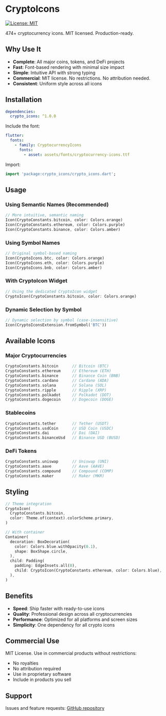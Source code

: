 # CryptoIcons

[![License: MIT](https://img.shields.io/badge/License-MIT-blue.svg)](https://opensource.org/licenses/MIT)

474+ cryptocurrency icons. MIT licensed. Production-ready.

## Why Use It

- **Complete**: All major coins, tokens, and DeFi projects
- **Fast**: Font-based rendering with minimal size impact
- **Simple**: Intuitive API with strong typing
- **Commercial**: MIT license. No restrictions. No attribution needed.
- **Consistent**: Uniform style across all icons

## Installation

```yaml
dependencies:
  crypto_icons: ^1.0.0
```

Include the font:

```yaml
flutter:
  fonts:
    - family: CryptocurrencyIcons
      fonts:
        - asset: assets/fonts/cryptocurrency-icons.ttf
```

Import:

```dart
import 'package:crypto_icons/crypto_icons.dart';
```

## Usage

### Using Semantic Names (Recommended)

```dart
// More intuitive, semantic naming
Icon(CryptoConstants.bitcoin, color: Colors.orange)
Icon(CryptoConstants.ethereum, color: Colors.purple)
Icon(CryptoConstants.binance, color: Colors.amber)
```

### Using Symbol Names

```dart
// Original symbol-based naming
Icon(CryptoIcons.btc, color: Colors.orange)
Icon(CryptoIcons.eth, color: Colors.purple)
Icon(CryptoIcons.bnb, color: Colors.amber)
```

### With CryptoIcon Widget

```dart
// Using the dedicated CryptoIcon widget
CryptoIcon(CryptoConstants.bitcoin, color: Colors.orange)
```

### Dynamic Selection by Symbol

```dart
// Dynamic selection by symbol (case-insensitive)
Icon(CryptoIconsExtension.fromSymbol('BTC'))
```

## Available Icons

### Major Cryptocurrencies

```dart
CryptoConstants.bitcoin      // Bitcoin (BTC)
CryptoConstants.ethereum     // Ethereum (ETH)
CryptoConstants.binance      // Binance Coin (BNB)
CryptoConstants.cardano      // Cardano (ADA)
CryptoConstants.solana       // Solana (SOL)
CryptoConstants.ripple       // Ripple (XRP)
CryptoConstants.polkadot     // Polkadot (DOT)
CryptoConstants.dogecoin     // Dogecoin (DOGE)
```

### Stablecoins

```dart
CryptoConstants.tether       // Tether (USDT)
CryptoConstants.usdCoin      // USD Coin (USDC)
CryptoConstants.dai          // Dai (DAI)
CryptoConstants.binanceUsd   // Binance USD (BUSD)
```

### DeFi Tokens

```dart
CryptoConstants.uniswap      // Uniswap (UNI)
CryptoConstants.aave         // Aave (AAVE)
CryptoConstants.compound     // Compound (COMP)
CryptoConstants.maker        // Maker (MKR)
```

## Styling

```dart
// Theme integration
CryptoIcon(
  CryptoConstants.bitcoin,
  color: Theme.of(context).colorScheme.primary,
)

// With container
Container(
  decoration: BoxDecoration(
    color: Colors.blue.withOpacity(0.1),
    shape: BoxShape.circle,
  ),
  child: Padding(
    padding: EdgeInsets.all(8),
    child: CryptoIcon(CryptoConstants.ethereum, color: Colors.blue),
  ),
)
```

## Benefits

- **Speed**: Ship faster with ready-to-use icons
- **Quality**: Professional design across all cryptocurrencies
- **Performance**: Optimized for all platforms and screen sizes
- **Simplicity**: One dependency for all crypto icons

## Commercial Use

MIT License. Use in commercial products without restrictions:

- No royalties
- No attribution required
- Use in proprietary software
- Include in products you sell

## Support

Issues and feature requests: [GitHub repository](https://github.com/kemetic-labs/crypto-icons)

